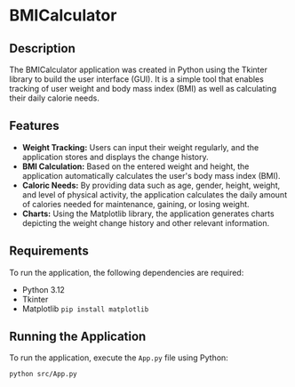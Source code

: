 # BMICalculator

## Description

The BMICalculator application was created in Python using the Tkinter library to build the user interface (GUI). It is a simple tool that enables tracking of user weight and body mass index (BMI) as well as calculating their daily calorie needs.

## Features

- **Weight Tracking:** Users can input their weight regularly, and the application stores and displays the change history.
- **BMI Calculation:** Based on the entered weight and height, the application automatically calculates the user's body mass index (BMI).
- **Caloric Needs:** By providing data such as age, gender, height, weight, and level of physical activity, the application calculates the daily amount of calories needed for maintenance, gaining, or losing weight.
- **Charts:** Using the Matplotlib library, the application generates charts depicting the weight change history and other relevant information.

## Requirements

To run the application, the following dependencies are required:

- Python 3.12
- Tkinter
- Matplotlib `pip install matplotlib`

## Running the Application

To run the application, execute the `App.py` file using Python:

```bash
python src/App.py
```